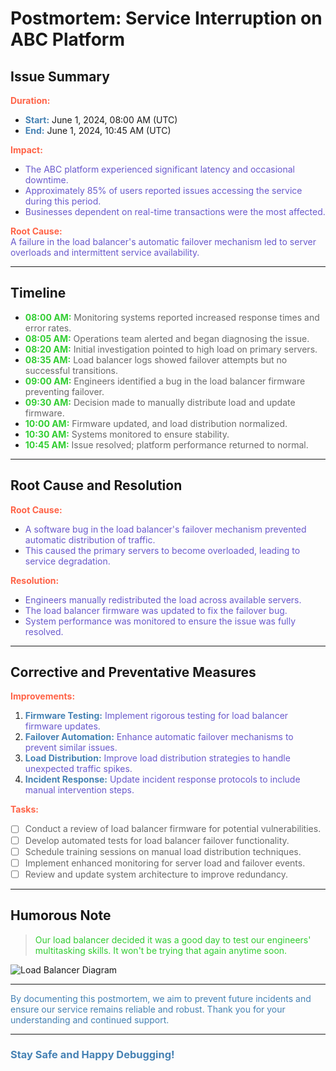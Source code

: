 # Postmortem: Service Interruption on ABC Platform

## Issue Summary

**<span style="color: #FF6347;">Duration:</span>**  
- **<span style="color: #4682B4;">Start:</span>** June 1, 2024, 08:00 AM (UTC)  
- **<span style="color: #4682B4;">End:</span>** June 1, 2024, 10:45 AM (UTC)  

**<span style="color: #FF6347;">Impact:</span>**  
- <span style="color: #6A5ACD;">The ABC platform experienced significant latency and occasional downtime.</span>
- <span style="color: #6A5ACD;">Approximately 85% of users reported issues accessing the service during this period.</span>
- <span style="color: #6A5ACD;">Businesses dependent on real-time transactions were the most affected.</span>

**<span style="color: #FF6347;">Root Cause:</span>**  
<span style="color: #6A5ACD;">A failure in the load balancer's automatic failover mechanism led to server overloads and intermittent service availability.</span>

---

## Timeline

- **<span style="color: #32CD32;">08:00 AM:</span>** <span style="color: #696969;">Monitoring systems reported increased response times and error rates.</span>
- **<span style="color: #32CD32;">08:05 AM:</span>** <span style="color: #696969;">Operations team alerted and began diagnosing the issue.</span>
- **<span style="color: #32CD32;">08:20 AM:</span>** <span style="color: #696969;">Initial investigation pointed to high load on primary servers.</span>
- **<span style="color: #32CD32;">08:35 AM:</span>** <span style="color: #696969;">Load balancer logs showed failover attempts but no successful transitions.</span>
- **<span style="color: #32CD32;">09:00 AM:</span>** <span style="color: #696969;">Engineers identified a bug in the load balancer firmware preventing failover.</span>
- **<span style="color: #32CD32;">09:30 AM:</span>** <span style="color: #696969;">Decision made to manually distribute load and update firmware.</span>
- **<span style="color: #32CD32;">10:00 AM:</span>** <span style="color: #696969;">Firmware updated, and load distribution normalized.</span>
- **<span style="color: #32CD32;">10:30 AM:</span>** <span style="color: #696969;">Systems monitored to ensure stability.</span>
- **<span style="color: #32CD32;">10:45 AM:</span>** <span style="color: #696969;">Issue resolved; platform performance returned to normal.</span>

---

## Root Cause and Resolution

**<span style="color: #FF6347;">Root Cause:</span>**  
- <span style="color: #6A5ACD;">A software bug in the load balancer's failover mechanism prevented automatic distribution of traffic.</span> 
- <span style="color: #6A5ACD;">This caused the primary servers to become overloaded, leading to service degradation.</span>

**<span style="color: #FF6347;">Resolution:</span>**  
- <span style="color: #6A5ACD;">Engineers manually redistributed the load across available servers.</span> 
- <span style="color: #6A5ACD;">The load balancer firmware was updated to fix the failover bug.</span> 
- <span style="color: #6A5ACD;">System performance was monitored to ensure the issue was fully resolved.</span>

---

## Corrective and Preventative Measures

**<span style="color: #FF6347;">Improvements:</span>**  
1. **<span style="color: #4682B4;">Firmware Testing:</span>** <span style="color: #6A5ACD;">Implement rigorous testing for load balancer firmware updates.</span>
2. **<span style="color: #4682B4;">Failover Automation:</span>** <span style="color: #6A5ACD;">Enhance automatic failover mechanisms to prevent similar issues.</span>
3. **<span style="color: #4682B4;">Load Distribution:</span>** <span style="color: #6A5ACD;">Improve load distribution strategies to handle unexpected traffic spikes.</span>
4. **<span style="color: #4682B4;">Incident Response:</span>** <span style="color: #6A5ACD;">Update incident response protocols to include manual intervention steps.</span>

**<span style="color: #FF6347;">Tasks:</span>**  
- [ ] <span style="color: #696969;">Conduct a review of load balancer firmware for potential vulnerabilities.</span>
- [ ] <span style="color: #696969;">Develop automated tests for load balancer failover functionality.</span>
- [ ] <span style="color: #696969;">Schedule training sessions on manual load distribution techniques.</span>
- [ ] <span style="color: #696969;">Implement enhanced monitoring for server load and failover events.</span>
- [ ] <span style="color: #696969;">Review and update system architecture to improve redundancy.</span>

---

## Humorous Note

> <span style="color: #32CD32;">Our load balancer decided it was a good day to test our engineers' multitasking skills. It won't be trying that again anytime soon.</span>

![Load Balancer Diagram](https://dummyimage.com/600x400/000/fff&text=Load+Balancer)

---

<span style="color: #4682B4;">By documenting this postmortem, we aim to prevent future incidents and ensure our service remains reliable and robust. Thank you for your understanding and continued support.</span>

---

### <span style="color: #4682B4;">Stay Safe and Happy Debugging!</span>
